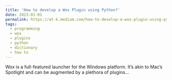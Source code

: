 ```yaml
---
title: 'How to develop a Wox Plugin using Python?'
date: 2023-01-01
permalink: https://at-k.medium.com/how-to-develop-a-wox-plugin-using-python-8f2372281d7
tags:
  - programming
  - wox
  - plugins
  - python
  - dictionary
  - how to
---
```


Wox is a full-featured launcher for the Windows platform. It’s akin to Mac’s Spotlight and can be augmented by a plethora of plugins...
